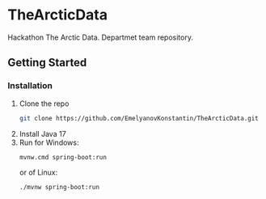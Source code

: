 # TheArcticData
Hackathon The Arctic Data. Departmet team repository.
<!-- GETTING STARTED -->
## Getting Started

### Installation

1. Clone the repo
   ```sh
   git clone https://github.com/EmelyanovKonstantin/TheArcticData.git
   ```
2. Install Java 17
3. Run for Windows:
   ```sh
   mvnw.cmd spring-boot:run
   ```
   or of Linux:
   ```sh
   ./mvnw spring-boot:run
   ```